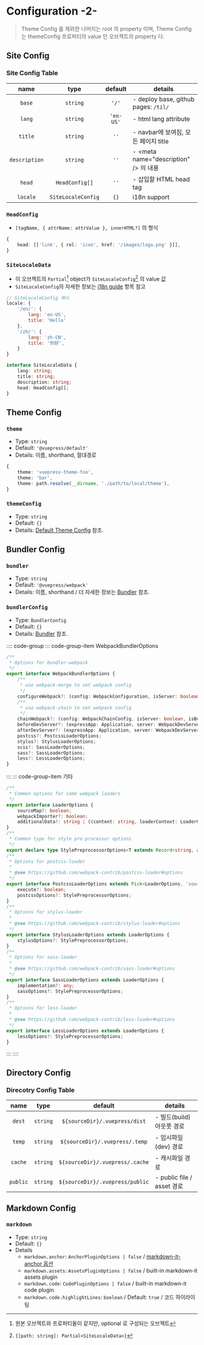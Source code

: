 # Configuration -2-

> Theme Config 를 제외한 나머지는 root 의 property 이며, Theme Config 는 themeConfig 프로퍼티의 value
> 인 오브젝트의 property 다.

## Site Config

### Site Config Table

|     name    |     type    |   default  |   details  |
| :-----------: | :-----------: | :----------: | ---------- |
|   `base`    |   `string`  |   `'/'`    | - deploy base, github pages: `/til/` |
|   `lang`    |   `string`  |   `'en-US'`      | - html lang attribute |
|   `title`   |   `string`  |     `''`         | - navbar에 보여짐, 모든 페이지 title |
|`description`|   `string`  |     `''`     | - \<meta name="description" /> 의 내용|
|   `head`    | `HeadConfig[]`|     `''`     | - 삽입할 HTML head tag  |
|  `locale`   |`SiteLocaleConfig`|        `{}` | i18n support|

### `HeadConfig`

- `[tagName, { attrName: attrValue }, innerHTML?]` 의 형식

```ts
{
    head: [['link', { rel: 'icon', href: '/images/logo.png' }]],
}
```

### `SiteLocaleData`

- 이 오브젝트의 `Partial`[^1] object가 `SiteLocaleConfig`[^2] 의 value 값
- `SiteLocaleConfig`의 자세한 정보는 [i18n guide](./i18n) 항목 참고

```js
// SiteLocaleConfig 예시
locale: {
    '/en/': {
        lang: 'en-US',
        title: 'Hello'
    },
    '/zh/': {
        lang: 'zh-CN',
        title: '你好',
    }
}
```

```ts
interface SiteLocaleData {
    lang: string;
    title: string;
    description: string;
    head: HeadConfig[];
}
```

[^1]: 원본 오브젝트와 프로퍼티들이 같지만, optional 로 구성되는 오브젝트
[^2]: `{[path: string]: Partial<SiteLocaleData>}`

## Theme Config

### `theme`

- Type: `string`
- Default: `'@vuepress/default'`
- Details: 이름, shorthand, 절대경로

```ts
{
    theme: 'vuepress-theme-foo',
    theme: 'bar',
    theme: path.resolve(__dirname, './path/to/local/theme'),
}
```

### `themeConfig`

- Type: `string`
- Default: `{}`
- Details: [Default Theme Config](./config3.md#default-theme-config) 참조.

## Bundler Config

### `bundler`

- Type: `string`
- Default: `'@vuepress/webpack'`
- Details: 이름, shorthand / 더 자세한 정보는 [Bundler](./bundler.md) 참조.

### `bundlerConfig`

- Type: `BundlerConfig`
- Default: `{}`
- Details: [Bundler](./bundler.md) 참조.

<!-- markdownlint-disable -->
:::: code-group
::: code-group-item WebpackBundlerOptions

```ts
/**
 * Options for bundler-webpack
 */
export interface WebpackBundlerOptions {
    /**
     * use webpack-merge to set webpack config
     */
    configureWebpack?: (config: WebpackConfiguration, isServer: boolean, isBuild: boolean) => WebpackConfiguration;
    /**
     * use webpack-chain to set webpack config
     */
    chainWebpack?: (config: WebpackChainConfig, isServer: boolean, isBuild: boolean) => void;
    beforeDevServer?: (expressApp: Application, server: WebpackDevServer) => void;
    afterDevServer?: (expressApp: Application, server: WebpackDevServer) => void;
    postcss?: PostcssLoaderOptions;
    stylus?: StylusLoaderOptions;
    scss?: SassLoaderOptions;
    sass?: SassLoaderOptions;
    less?: LessLoaderOptions;
}
```

:::
::: code-group-item 기타

```ts
/**
 * Common options for some webpack loaders
 */
export interface LoaderOptions {
    sourceMap?: boolean;
    webpackImporter?: boolean;
    additionalData?: string | ((content: string, loaderContext: LoaderContext) => string);
}
/**
 * Common type for style pre-processor options
 */
export declare type StylePreprocessorOptions<T extends Record<string, any> = Record<string, any>> = T | ((loaderContext: LoaderContext) => TextDecodeOptions);
/**
 * Options for postcss-loader
 *
 * @see https://github.com/webpack-contrib/postcss-loader#options
 */
export interface PostcssLoaderOptions extends Pick<LoaderOptions, 'sourceMap'> {
    execute?: boolean;
    postcssOptions?: StylePreprocessorOptions;
}
/**
 * Options for stylus-loader
 *
 * @see https://github.com/webpack-contrib/stylus-loader#options
 */
export interface StylusLoaderOptions extends LoaderOptions {
    stylusOptions?: StylePreprocessorOptions;
}
/**
 * Options for sass-loader
 *
 * @see https://github.com/webpack-contrib/sass-loader#options
 */
export interface SassLoaderOptions extends LoaderOptions {
    implementation?: any;
    sassOptions?: StylePreprocessorOptions;
}
/**
 * Options for less-loader
 *
 * @see https://github.com/webpack-contrib/less-loader#options
 */
export interface LessLoaderOptions extends LoaderOptions {
    lessOptions?: StylePreprocessorOptions;
}

```

:::
::::
<!-- markdownlint-enable -->

## Directory Config

### Direcotry Config Table

|     name    |     type    |   default  |   details  |
| :-----------: | :-----------: | :----------: | ---------- |
|`dest`|`string`|``${sourceDir}/.vuepress/dist``|- 빌드(build) 아웃풋 경로|
|`temp`|`string`|``${sourceDir}/.vuepress/.temp``|- 임시파일(dev) 경로|
|`cache`|`string`|``${sourceDir}/.vuepress/.cache``| - 캐시파일 경로|
|`public`|`string`|``${sourceDir}/.vuepress/public``| - public file / asset 경로|

## Markdown Config

### `markdown`

- Type: `string`
- Default: `{}`
- Details
  - `markdown.anchor`: `AnchorPluginOptions | false` / [markdown-it-anchor 옵션](https://github.com/valeriangalliat/markdown-it-anchor)
  - `markdown.assets`: `AssetsPluginOptions | false` /
    built-in markdown-it assets plugin
  - `markdown.code`: `CodePluginOptions | false` / built-in markdown-it code plugin
  - `markdown.code.highlightLines`: `boolean` / Default: `true` / 코드 하이라이팅
